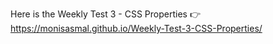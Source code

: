 Here is the Weekly Test 3 - CSS Properties 👉  https://monisasmal.github.io/Weekly-Test-3-CSS-Properties/
